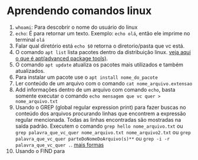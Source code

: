 # Aprendendo comandos linux

1. `whoami`: Para descobrir o nome do usuário do linux
2. `echo`: É para retornar um texto. Exemplo: `echo olá`, então ele imprime no terminal `olá`
3. Falar qual diretório está `echo $0` retorna o diretorio/pasta que vc está.
4. O comando `apt list` lista pacotes dentro da distribuição linux. [veja aqui o que é apt(advanced package tools)](https://www.guiafoca.org/guiaonline/intermediario/ch20s02.html#:~:text=O%20apt%20%C3%A9%20sistema%20de,sendo%20bastante%20f%C3%A1cil%20de%20usar.).
5. O comando `apt update` atualiza os pacotes mais utilizados e também atualizados.
6. Para instalar um pacote use o `apt install nome_do_pacote`
7. Ler conteúdo de um arquivo com o comando `cat nome_arquivo.extensao`
8. Add informações dentro de um arquivo com comando `echo`, basta somente executar o comando `echo mensagem que vc quer > nome_arquivo.txt`
9. Usando o GREP (global regular expression print) para fazer buscas no conteúdo dos arquivos procurando linhas que encontrem a expressão regular mencionada. Todas as linhas encontradas são mostradas na saída padrão. Executem o comando `grep hello nome_arquivo.txt` ou `grep palavra_que_vc_quer nome_arquivo.txt nome_arquivo2.txt` ou `grep palavra_que_vc_quer parteDoNomeDoArquivo(s)**` ou `grep -i -r palavra_que_vc_quer .`. [mais formas](https://www.cyberciti.biz/faq/howto-use-grep-command-in-linux-unix/)
10. Usando o FIND para 
